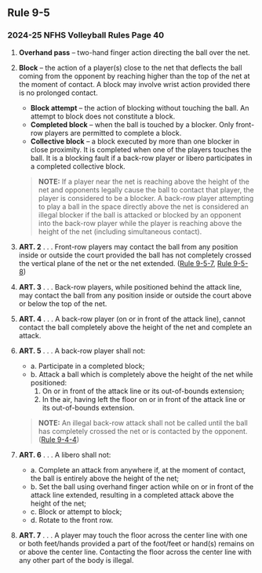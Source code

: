 <!-- Section: Rule 9-5 -->

## Rule 9-5

### 2024-25 NFHS Volleyball Rules Page 40

1. **Overhand pass** – two-hand finger action directing the ball over the net.
2. **Block** – the action of a player(s) close to the net that deflects the ball coming from the opponent by reaching higher than the top of the net at the moment of contact. A block may involve wrist action provided there is no prolonged contact.

   - **Block attempt** – the action of blocking without touching the ball. An attempt to block does not constitute a block.
   - **Completed block** – when the ball is touched by a blocker. Only front-row players are permitted to complete a block.
   - **Collective block** – a block executed by more than one blocker in close proximity. It is completed when one of the players touches the ball. It is a blocking fault if a back-row player or libero participates in a completed collective block.

   > **NOTE:** If a player near the net is reaching above the height of the net and opponents legally cause the ball to contact that player, the player is considered to be a blocker. A back-row player attempting to play a ball in the space directly above the net is considered an illegal blocker if the ball is attacked or blocked by an opponent into the back-row player while the player is reaching above the height of the net (including simultaneous contact).

3. **ART. 2** . . . Front-row players may contact the ball from any position inside or outside the court provided the ball has not completely crossed the vertical plane of the net or the net extended. ([Rule 9-5-7](#rule-9-5-7), [Rule 9-5-8](#rule-9-5-8))

4. **ART. 3** . . . Back-row players, while positioned behind the attack line, may contact the ball from any position inside or outside the court above or below the top of the net.

5. **ART. 4** . . . A back-row player (on or in front of the attack line), cannot contact the ball completely above the height of the net and complete an attack.

6. **ART. 5** . . . A back-row player shall not:

   - a. Participate in a completed block;
   - b. Attack a ball which is completely above the height of the net while positioned:
     1. On or in front of the attack line or its out-of-bounds extension;
     2. In the air, having left the floor on or in front of the attack line or its out-of-bounds extension.

   > **NOTE:** An illegal back-row attack shall not be called until the ball has completely crossed the net or is contacted by the opponent. ([Rule 9-4-4](#rule-9-4-4))

7. **ART. 6** . . . A libero shall not:

   - a. Complete an attack from anywhere if, at the moment of contact, the ball is entirely above the height of the net;
   - b. Set the ball using overhand finger action while on or in front of the attack line extended, resulting in a completed attack above the height of the net;
   - c. Block or attempt to block;
   - d. Rotate to the front row.

8. **ART. 7** . . . A player may touch the floor across the center line with one or both feet/hands provided a part of the foot/feet or hand(s) remains on or above the center line. Contacting the floor across the center line with any other part of the body is illegal.
